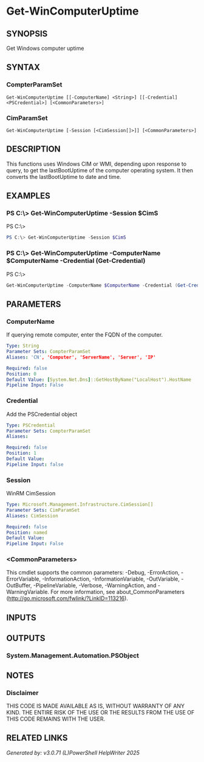 ﻿# Get-WinComputerUptime

## SYNOPSIS
Get Windows computer uptime

## SYNTAX

### CompterParamSet
```
Get-WinComputerUptime [[-ComputerName] <String>] [[-Credential] <PSCredential>] [<CommonParameters>]
```

### CimParamSet
```
Get-WinComputerUptime [-Session [<CimSession[]>]] [<CommonParameters>]
```

## DESCRIPTION
This functions uses Windows CIM or WMI, depending upon response to query, to get the lastBootUptime of the computer operating system. It then converts the lastBootUptime to date and time.

## EXAMPLES

### PS C:\\\> Get-WinComputerUptime -Session $CimS
PS C:\\\>
```powershell
PS C:\> Get-WinComputerUptime -Session $CimS
```

### PS C:\\\> Get-WinComputerUptime -ComputerName $ComputerName -Credential (Get-Credential)
PS C:\\\>
```powershell
Get-WinComputerUptime -ComputerName $ComputerName -Credential (Get-Credential)
```

## PARAMETERS

### ComputerName
If querying remote computer, enter the FQDN of the computer.

```yaml
Type: String
Parameter Sets: CompterParamSet
Aliases: 'CN', 'Computer', 'ServerName', 'Server', 'IP'

Required: false
Position: 0
Default Value: [System.Net.Dns]::GetHostByName("LocalHost").HostName
Pipeline Input: False
```

### Credential
Add the PSCredential object

```yaml
Type: PSCredential
Parameter Sets: CompterParamSet
Aliases: 

Required: false
Position: 1
Default Value: 
Pipeline Input: false
```

### Session
WinRM CimSession

```yaml
Type: Microsoft.Management.Infrastructure.CimSession[]
Parameter Sets: CimParamSet
Aliases: CimSession

Required: false
Position: named
Default Value: 
Pipeline Input: False
```

### \<CommonParameters\>
This cmdlet supports the common parameters: -Debug, -ErrorAction, -ErrorVariable, -InformationAction, -InformationVariable, -OutVariable, -OutBuffer, -PipelineVariable, -Verbose, -WarningAction, and -WarningVariable. For more information, see about_CommonParameters (http://go.microsoft.com/fwlink/?LinkID=113216).

## INPUTS

## OUTPUTS

### System.Management.Automation.PSObject


## NOTES

### Disclaimer
THIS CODE IS MADE AVAILABLE AS IS, WITHOUT WARRANTY OF ANY KIND. THE ENTIRE RISK OF THE USE OR THE RESULTS FROM THE USE OF THIS CODE REMAINS WITH THE USER.

## RELATED LINKS


*Generated by: v3.0.71 (L)PowerShell HelpWriter 2025*
